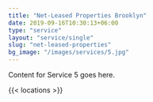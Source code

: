 ```yaml
---
title: "Net-Leased Properties Brooklyn"
date: 2019-09-16T10:30:13+06:00
type: "service"
layout: "service/single"
slug: "net-leased-properties"
bg_image: "/images/services/5.jpg"
---
```



Content for Service 5 goes here.


{{< locations >}}